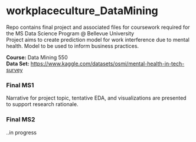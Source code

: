 # workplaceculture_DataMining  

Repo contains final project and associated files for coursework required for the MS Data Science Program @ Bellevue University  
Project aims to create prediction model for work interference due to mental health. Model to be used to inform business practices.  

**Course:**  Data Mining 550  
**Data Set:**  https://www.kaggle.com/datasets/osmi/mental-health-in-tech-survey

### Final MS1 
Narrative for project topic, tentative EDA, and visualizations are presented to support research rationale.

### Final MS2
..in progress
